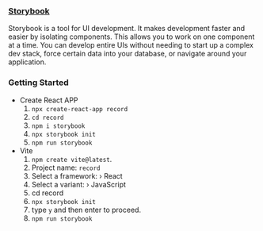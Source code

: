 ### [Storybook](https://storybook.js.org/)

Storybook is a tool for UI development. It makes development faster and easier by isolating components. This allows you to work on one component at a time. You can develop entire UIs without needing to start up a complex dev stack, force certain data into your database, or navigate around your application.

### Getting Started

- Create React APP
  1. `npx create-react-app record`
  2. `cd record`
  3. `npm i storybook`
  4. `npx storybook init`
  5. `npm run storybook`
- Vite
  1. `npm create vite@latest`.
  2. Project name: `record`
  3. Select a framework: › React
  4. Select a variant: › JavaScript
  5. cd record
  6. `npx storybook init`
  7. type `y` and then enter to proceed.
  8. `npm run storybook`
